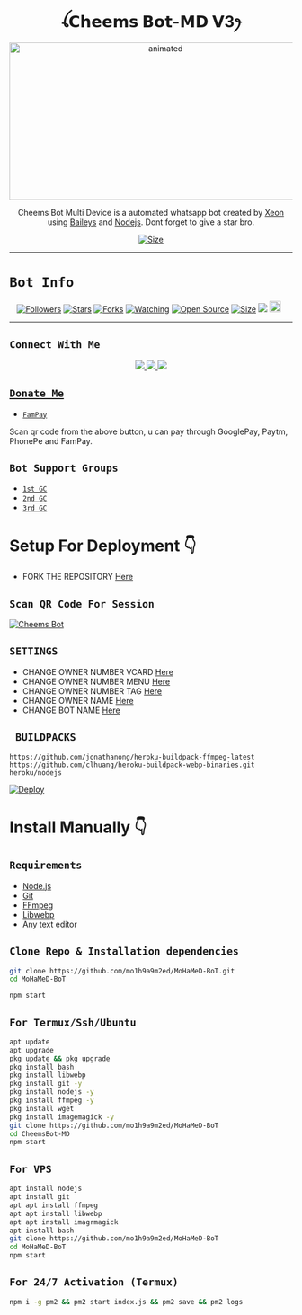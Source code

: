 

<h1 align="center">ꪶ𝗖𝗵𝗲𝗲𝗺𝘀 𝗕𝗼𝘁-𝗠𝗗 𝗩3ꫂ<br></h1>
<p align="center">
<img src="https://media.tenor.com/images/e15cb1453a09e25bab41116d930329bf/tenor.gif" alt="animated" width="540" height="280" />
</p>

<p align="center">
Cheems Bot Multi Device is a automated whatsapp bot created by <a href="https://github.com/mo1h9a9m2ed" target="_blank">Xeon</a> using <a href="https://github.com/adiwajshing/Baileys" target="_blank">Baileys</a> and <a href="https://github.com/nodejs" target="_blank">Nodejs</a>. Dont forget to give a star bro.
</p>

<p align="center">
<a href="https://youtu.be/xn9RatOrbuI"><img title="Size" src="https://img.shields.io/badge/Tutorial-Video-green"></a>
</p>

------

# ```Bot Info```
<p align="center">
<a href="https://github.com/mo1h9a9m2ed/followers"><img title="Followers" src="https://img.shields.io/github/followers/mo1h9a9m2ed?color=red&style=flat-square"></a>
<a href="https://github.com/mo1h9a9m2ed/MoHaMeD-BoT/stargazers/"><img title="Stars" src="https://img.shields.io/github/stars/mo1h9a9m2ed/MoHaMeD-BoT?color=blue&style=flat-square"></a>
<a href="https://github.com/mo1h9a9m2ed/MoHaMeD-BoT/network/members"><img title="Forks" src="https://img.shields.io/github/forks/mo1h9a9m2ed/MoHaMeD-BoT?color=red&style=flat-square"></a>
<a href="https://github.com/mo1h9a9m2ed/MoHaMeD-BoT/watchers"><img title="Watching" src="https://img.shields.io/github/watchers/mo1h9a9m2ed/MoHaMeD-BoT?label=Watchers&color=blue&style=flat-square"></a>
<a href="https://github.com/mo1h9a9m2ed/MoHaMeD-BoT"><img title="Open Source" src="https://img.shields.io/badge/Author-Xeon%20Bot%20Inc.-red?v=103"></a>
<a href="https://github.com/mo1h9a9m2ed/MoHaMeD-BoT/"><img title="Size" src="https://img.shields.io/github/repo-size/mo1h9a9m2ed/MoHaMeD-BoT?style=flat-square&color=green"></a>
<a href="https://hits.seeyoufarm.com"><img src="https://hits.seeyoufarm.com/api/count/incr/badge.svg?url=https%3A%2F%2Fgithub.com%2Fmo1h9a9m2ed%2FMoHaMeD-BoT&count_bg=%2379C83D&title_bg=%23555555&icon=probot.svg&icon_color=%2300FF6D&title=hits&edge_flat=false"/></a>
<a href="https://github.com/mo1h9a9m2ed/MoHaMeD-BoT/graphs/commit-activity"><img height="20" src="https://img.shields.io/badge/Maintained%3F-yes-green.svg"></a>&nbsp;&nbsp;
</p>
<p align='center'>
    </p>

-------

## ```Connect With Me```
<p align="center">
<a href="https://wa.me/212678731209"><img src="https://img.shields.io/badge/Contact Xeon-25D366?style=for-the-badge&logo=whatsapp&logoColor=white" />
<a href="https://chat.whatsapp.com/HYj9wu5Jrv6CROxyeQbHoS"><img src="https://img.shields.io/badge/Join Official GC-25D366?style=for-the-badge&logo=whatsapp&logoColor=white" />
<a href="https://youtube.com/channel/UCvAo9TZ0Pw9vrJ_0WYRyO3A"><img src="https://img.shields.io/badge/Subscribe Xeon-ff0000?style=for-the-badge&logo=youtube&logoColor=ff000000&link=https://www.youtube.com/c/BOTINDO" /><br>
</p>

## ```Donate Me```

- [`FamPay`](https://telegra.ph/file/8737b098fd5702daeb7e0.jpg)

<p align="left">
Scan qr code from the above button, u can pay through GooglePay, Paytm, PhonePe and FamPay.
</p>

## ```Bot Support Groups```

- [`1st GC`](https://chat.whatsapp.com/HYj9wu5Jrv6CROxyeQbHoS)
- [`2nd GC`](https://chat.whatsapp.com/LS1Xx3fSqg7FpSYSjKWhL5)
- [`3rd GC`](https://chat.whatsapp.com/EcycNbJFCVT5ZsG9xIGkqd)

# Setup For Deployment 👇

- FORK THE REPOSITORY [Here](https://github.com/mo1h9a9m2ed/MoHaMeD-BoT/fork)

## `Scan QR Code For Session`
[![Cheems Bot](https://repl.it/badge/github/quiec/whatsasena)](https://replit.com/@mo1h9a9m2ed/Cheems-Bot-Multi-Device-Qr-Code-Generator?output%20only=1&lite=1#index.js)

## `SETTINGS`

- CHANGE OWNER NUMBER VCARD [Here](https://github.com/mo1h9a9m2ed/MoHaMeD-BoT/blob/master/config.js#L44)
- CHANGE OWNER NUMBER MENU [Here](https://github.com/mo1h9a9m2ed/MoHaMeD-BoT/blob/master/config.js#L59)
- CHANGE OWNER NUMBER TAG [Here](https://github.com/mo1h9a9m2ed/MoHaMeD-BoT/blob/master/config.js#L58)
- CHANGE OWNER NAME [Here](https://github.com/mo1h9a9m2ed/MoHaMeD-BoT/blob/master/config.js#L45)
- CHANGE BOT NAME [Here](https://github.com/mo1h9a9m2ed/MoHaMeD-BoT/blob/master/config.js#L51)

## ` BUILDPACKS`

```
https://github.com/jonathanong/heroku-buildpack-ffmpeg-latest
https://github.com/clhuang/heroku-buildpack-webp-binaries.git
heroku/nodejs
```

[![Deploy](https://www.herokucdn.com/deploy/button.svg)](https://heroku.com/deploy?template=https://github.com/mo1h9a9m2ed/MoHaMeD-BoT/)

# Install Manually 👇
## `Requirements`
* [Node.js](https://nodejs.org/en/)
* [Git](https://git-scm.com/downloads)
* [FFmpeg](https://github.com/BtbN/FFmpeg-Builds/releases/download/autobuild-2020-12-08-13-03/ffmpeg-n4.3.1-26-gca55240b8c-win64-gpl-4.3.zip)
* [Libwebp](https://developers.google.com/speed/webp/download)
* Any text editor
## `Clone Repo & Installation dependencies`
```bash
git clone https://github.com/mo1h9a9m2ed/MoHaMeD-BoT.git
cd MoHaMeD-BoT

npm start
```
## `For Termux/Ssh/Ubuntu`
```bash
apt update
apt upgrade
pkg update && pkg upgrade
pkg install bash
pkg install libwebp
pkg install git -y
pkg install nodejs -y 
pkg install ffmpeg -y 
pkg install wget
pkg install imagemagick -y
git clone https://github.com/mo1h9a9m2ed/MoHaMeD-BoT
cd CheemsBot-MD
npm start
```
## `For VPS`
```bash
apt install nodejs 
apt install git 
apt apt install ffmpeg 
apt apt install libwebp 
apt apt install imagrmagick
apt install bash
git clone https://github.com/mo1h9a9m2ed/MoHaMeD-BoT
cd MoHaMeD-BoT
npm start
```
## `For 24/7 Activation (Termux)`
```bash
npm i -g pm2 && pm2 start index.js && pm2 save && pm2 logs
```

